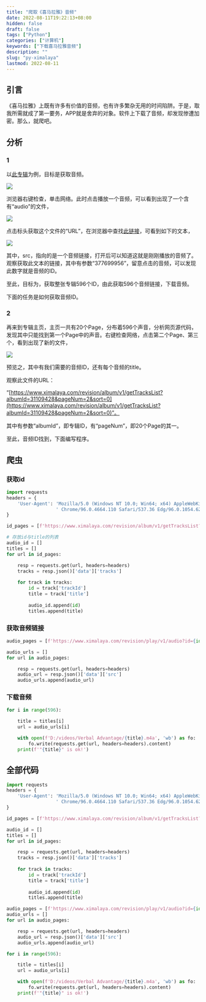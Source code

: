 ```yaml
---
title: "爬取《喜马拉雅》音频"
date: 2022-08-11T19:22:13+08:00
hidden: false
draft: false
tags: ["Python"]
categories: ["计算机"]
keywords: ["下载喜马拉雅音频"]
description: ""
slug: "py-ximalaya"
lastmod: 2022-08-11
---
```


## 引言

《喜马拉雅》上既有许多有价值的音频，也有许多繁杂无用的时间陷阱。于是，取我所需就成了第一要务，APP就是舍弃的对象。软件上下载了音频，却发现惨遭加密。那么，就爬吧。

## 分析

### 1

以[此专辑](https://www.ximalaya.com/album/31109428)为例，目标是获取音频。

![](https://image.kaleidoeye.org/py-ximalaya-1.jpg)

浏览器右键检查，单击网络。此时点击播放一个音频，可以看到出现了一个含有“audio”的文件，

![](https://image.kaleidoeye.org/py-ximalaya-2.jpg)

点击标头获取这个文件的“URL”，在浏览器中查找[此链接](https://www.ximalaya.com/revision/play/v1/audio?id=377699956&ptype=1)，可看到如下的文本，

![](https://image.kaleidoeye.org/py-ximalaya-3.jpg)

其中，src，指向的是一个音频链接，打开后可以知道这就是刚刚播放的音频了。观察获取此文本的链接，其中有参数“377699956”，留意点击的音频，可以发现此数字就是音频的ID。

至此，目标为，获取整张专辑596个ID，由此获取596个音频链接，下载音频。

下面的任务是如何获取音频ID。

### 2

再来到专辑主页，主页一共有20个Page，分布着596个声音，分析网页源代码，发现其中只能找到第一个Page中的声音。右键检查网络，点击第二个Page、第三个，看到出现了新的文件，

![](https://image.kaleidoeye.org/py-ximalaya-4.jpg)

预览之，其中有我们需要的音频ID，还有每个音频的title。

观察此文件的URL：

“[https://www.ximalaya.com/revision/album/v1/getTracksList?albumId=31109428&pageNum=2&sort=0](https://www.ximalaya.com/revision/album/v1/getTracksList?albumId=31109428&pageNum=2&sort=0)”。

其中有参数“albumId”，即专辑ID，有“pageNum”，即20个Page的其一。

至此，音频ID找到，下面编写程序。

## 爬虫

### 获取id

``` Python
import requests
headers = {
    'User-Agent': 'Mozilla/5.0 (Windows NT 10.0; Win64; x64) AppleWebKit/537.36 (KHTML, like Gecko)'
                  ' Chrome/96.0.4664.110 Safari/537.36 Edg/96.0.1054.62'
}

id_pages = [f'https://www.ximalaya.com/revision/album/v1/getTracksList?albumId=31109428&pageNum={i}&sort=0' for i in range(1, 21)]  # 20个包含ID的page页面

# 存放id与title的列表
audio_id = []
titles = []
for url in id_pages:

    resp = requests.get(url, headers=headers)
    tracks = resp.json()['data']['tracks']
    
    for track in tracks:
        id = track['trackId']
        title = track['title']
        
        audio_id.append(id)
        titles.append(title)
```

### 获取音频链接
```Python
audio_pages = [f'https://www.ximalaya.com/revision/play/v1/audio?id={id}&ptype=1' for id in audio_id]  # 596个音频信息页

audio_urls = []
for url in audio_pages:

    resp = requests.get(url, headers=headers)
    audio_url = resp.json()['data']['src']
    audio_urls.append(audio_url)
```



### 下载音频
```Python
for i in range(596):

    title = titles[i]
    url = audio_urls[i]

    with open(f'D:/videos/Verbal Advantage/{title}.m4a', 'wb') as fo:
        fo.write(requests.get(url, headers=headers).content)
    print(f'"{title}" is ok!')
```

## 全部代码

```Python
import requests
headers = {
    'User-Agent': 'Mozilla/5.0 (Windows NT 10.0; Win64; x64) AppleWebKit/537.36 (KHTML, like Gecko)'
                  ' Chrome/96.0.4664.110 Safari/537.36 Edg/96.0.1054.62'
}

id_pages = [f'https://www.ximalaya.com/revision/album/v1/getTracksList?albumId=31109428&pageNum={i}&sort=0' for i in range(1, 21)]

audio_id = []
titles = []
for url in id_pages:

    resp = requests.get(url, headers=headers)
    tracks = resp.json()['data']['tracks']
    
    for track in tracks:
        id = track['trackId']
        title = track['title']
        
        audio_id.append(id)
        titles.append(title)

audio_pages = [f'https://www.ximalaya.com/revision/play/v1/audio?id={id}&ptype=1' for id in audio_id]
audio_urls = []
for url in audio_pages:

    resp = requests.get(url, headers=headers)
    audio_url = resp.json()['data']['src']
    audio_urls.append(audio_url)

for i in range(596):

    title = titles[i]
    url = audio_urls[i]

    with open(f'D:/videos/Verbal Advantage/{title}.m4a', 'wb') as fo:
        fo.write(requests.get(url, headers=headers).content)
    print(f'"{title}" is ok!')
```